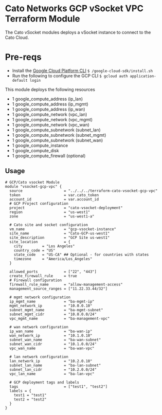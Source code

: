# Cato Networks GCP vSocket VPC Terraform Module

The Cato vSocket modules deploys a vSocket instance to connect to the Cato Cloud.

# Pre-reqs
- Install the [Google Cloud Platform CLI](https://cloud.google.com/sdk/docs/install)
`$ /google-cloud-sdk/install.sh`
- Run the following to configure the GCP CLI
`$ gcloud auth application-default login`

This module deploys the following resources
- 1 google_compute_address (ip_lan)
- 1 google_compute_address (ip_mgmt)
- 1 google_compute_address (ip_wan)
- 1 google_compute_network (vpc_lan)
- 1 google_compute_network (vpc_mgmt)
- 1 google_compute_network (vpc_wan)
- 1 google_compute_subnetwork (subnet_lan)
- 1 google_compute_subnetwork (subnet_mgmt)
- 1 google_compute_subnetwork (subnet_wan)
- 1 google_compute_instance
- 1 google_compute_disk
- 1 google_compute_firewall (optional)

## Usage

```hcl
# GCP/Cato vsocket Module
module "vsocket-gcp-vpc" {
  source                   = "../../../terraform-cato-vsocket-gcp-vpc"
  token                    = var.cato_token
  account_id               = var.account_id
  # GCP Project configuration
  project                  = "cato-vsocket-deployment"
  region                   = "us-west1"
  zone                     = "us-west1-a"

  # Cato site and socket configuration
  vm_name                  = "gcp-vsocket-instance"
  site_name                = "Cato-GCP-us-west1"
  site_description         = "GCP Site us-west1"
  site_location            = {
    city         = "Los Angeles"
    country_code = "US"
    state_code   = "US-CA" ## Optional - for countries with states
    timezone     = "America/Los_Angeles"
  }

  allowed_ports            = ["22", "443"]
  create_firewall_rule     = true
  # Firewall configuration
  firewall_rule_name       = "allow-management-access"
  management_source_ranges = ["11.22.33.44/32"]

  # mgmt network configuration
  ip_mgmt_name             = "ba-mgmt-ip"
  mgmt_network_ip          = "10.0.0.10"
  subnet_mgmt_name         = "ba-mgmt-subnet"
  subnet_mgmt_cidr         = "10.0.0.0/24"
  vpc_mgmt_name            = "ba-management-vpc"

  # wan network configuration
  ip_wan_name              = "ba-wan-ip"
  wan_network_ip           = "10.1.0.10"
  subnet_wan_name          = "ba-wan-subnet"
  subnet_wan_cidr          = "10.1.0.0/24"
  vpc_wan_name             = "ba-wan-vpc"

  # lan network configuration
  lan_network_ip           = "10.2.0.10" 
  subnet_lan_name          = "ba-lan-subnet"
  subnet_lan_cidr          = "10.2.0.0/24"
  vpc_lan_name             = "ba-lan-vpc"

  # GCP deployment tags and labels
  tags                     = ["test1", "test2"]
  labels = {
    test1 = "test1"
    test2 = "test2"
  }
}
```